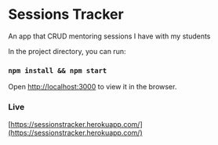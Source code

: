 # Sessions Tracker

An app that CRUD mentoring sessions I have with my students

In the project directory, you can run:

### `npm install && npm start`

Open [http://localhost:3000](http://localhost:3000) to view it in the browser.

### Live

[https://sessionstracker.herokuapp.com/](https://sessionstracker.herokuapp.com/)
